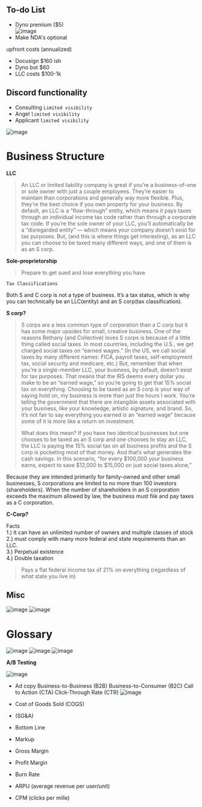 ##  To-do List
- Dyno premium ($5) <br>
![image](https://user-images.githubusercontent.com/5509267/120494326-b6d0b880-c389-11eb-911d-e7b8a6267854.png)
- Make NDA's optional


upfront costs (annualized)
- Docusign $160 ish
- Dyno bot $60
- LLC costs $100-1k

## Discord functionality
- Consulting  `Limited visibility`
- Angel  `limited visibility`
- Applicant  `limited visibility`

![image](https://user-images.githubusercontent.com/5509267/120487282-d369f200-c383-11eb-9282-82bfa8c98ee4.png)


# Business Structure

**LLC**
> An LLC or limited liability company is great if you’re a business-of-one or sole owner with just a couple employees. They’re easier to maintain than corporations and generally way more flexible. Plus, they’re the best choice if you own property for your business.
By default, an LLC is a “flow-through” entity, which means it pays taxes through an individual income tax code rather than through a corporate tax code. If you’re the sole owner of your LLC, you’ll automatically be a “disregarded entity” — which means your company doesn’t exist for tax purposes. But, (and this is where things get interesting), as an LLC you can choose to be taxed many different ways, and one of them is as an S corp.


**Sole-proprietorship**
> Prepare to get sued and lose everything you have



`Tax Classifications`

Both S and C corp is not a type of business. It’s a tax status, which is why you can technically be an LLC(entity) and an S corp(tax classification).

**S corp?**
> S corps are a less common type of corporation than a C corp but it has some major upsides for small, creative business. One of the reasons Bethany (and Collective) loves S corps is because of a little thing called social taxes. In most countries, including the U.S., we get charged social taxes on “earned wages.” (In the US, we call social taxes by many different names: FICA, payroll taxes, self-employment tax, social security and medicare, etc.) But, remember that when you’re a single-member LLC, your business, by default, doesn’t exist for tax purposes. That means that the IRS deems every dollar you make to be an “earned wage,” so you’re going to get that 15% social tax on everything. Choosing to be taxed as an S corp is your way of saying hold on, my business is more than just the hours I work. You’re telling the government that there are intangible assets associated with your business, like your knowledge, artistic signature, and brand. So, it’s not fair to say everything you earned is an “earned wage” because some of it is more like a return on investment.
> 
> What does this mean? If you have two identical businesses but one chooses to be taxed as an S corp and one chooses to stay an LLC, the LLC is paying the 15% social tax on all business profits and the S corp is pocketing most of that money. And that’s what generates the cash savings. In this scenario, “for every $100,000 your business earns, expect to save $12,000 to $15,000 on just social taxes alone,”

Because they are intended primarily for family-owned and other small businesses, S corporations are limited to no more than 100 investors (shareholders). When the number of shareholders in an S corporation exceeds the maximum allowed by law, the business must file and pay taxes as a C corporation.

**C-Corp?**

Facts  <br>
1.) It can have an unlimited number of owners and multiple classes of stock <br>
2.) must comply with many more federal and state requirements than an LLC. <br>
3.) Perpetual existence <br>
4.) Double taxation <br>
> Pays a flat federal income tax of 21% on everything (regardless of what state you live in)

## Misc
![image](https://user-images.githubusercontent.com/5509267/120495156-7160bb00-c38a-11eb-86fe-10d98acab287.png)
![image](https://user-images.githubusercontent.com/5509267/120495171-74f44200-c38a-11eb-8491-361c2d063ab5.png)

# Glossary
![image](https://user-images.githubusercontent.com/5509267/120489539-b6ceb980-c385-11eb-925d-87825135b0a1.png)
![image](https://user-images.githubusercontent.com/5509267/120489565-bb936d80-c385-11eb-89e0-a31a503a4405.png)
![image](https://user-images.githubusercontent.com/5509267/120489574-bdf5c780-c385-11eb-8518-11c2e4e3ad6d.png)

**A/B Testing**

![image](https://user-images.githubusercontent.com/5509267/120490235-3c526980-c386-11eb-82a2-4373ae520bd6.png)

- Ad copy
Business-to-Business (B2B)
Business-to-Consumer (B2C)
Call to Action (CTA)
Click-Through Rate (CTR)
![image](https://user-images.githubusercontent.com/5509267/120492152-d2d35a80-c387-11eb-8d1f-44b334d54a93.png)

- Cost of Goods Sold (COGS)
- (SG&A)
- Bottom Line
- Markup
- Gross Margin
- Profit Margin
- Burn Rate
- ARPU (average revenue per user/unit)
- CPM (clicks per mille)
